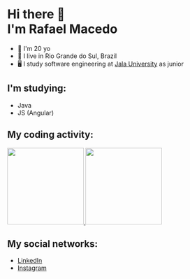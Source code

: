# Hi there 👋 <br> I'm Rafael Macedo

- 🙂 I'm 20 yo
- 📌 I live in Rio Grande do Sul, Brazil
- 🖥️ I study software engineering at [Jala University](https://jala.university/en/) as junior


## I'm studying:
- Java 
- JS (Angular)
  
## My coding activity:
<div>
  <a href="https://github.com/rafaelrmacedo">
  <img height="175px" src="https://github-readme-stats.vercel.app/api?username=rafaelrmacedo&show_icons=true&theme=github_dark&include_all_commits=true&count_private=true"/>
  <img height="175px" src="https://github-readme-stats.vercel.app/api/top-langs/?username=rafaelrmacedo&layout=compact&langs_count=8&theme=github_dark"/>
  </a>
</div>

## My social networks:
- [LinkedIn](https://www.linkedin.com/in/rafael-macedo-656057216/)
- [Instagram](https://www.instagram.com/rafaelrmacedo_/)
  
<!--## Extra  
- I'm studying cybersec at [TryHackMe](https://tryhackme.com/). My profile is [here](https://tryhackme.com/p/rafaelrm). -->
